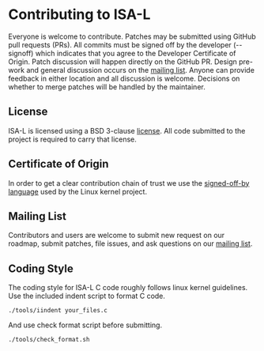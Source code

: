 # Contributing to ISA-L

Everyone is welcome to contribute. Patches may be submitted using GitHub pull
requests (PRs). All commits must be signed off by the developer (--signoff)
which indicates that you agree to the Developer Certificate of Origin. Patch
discussion will happen directly on the GitHub PR. Design pre-work and general
discussion occurs on the [mailing list]. Anyone can provide feedback in either
location and all discussion is welcome. Decisions on whether to merge patches
will be handled by the maintainer.

## License

ISA-L is licensed using a BSD 3-clause [license]. All code submitted to
the project is required to carry that license.

## Certificate of Origin

In order to get a clear contribution chain of trust we use the
[signed-off-by language] used by the Linux kernel project.

## Mailing List

Contributors and users are welcome to submit new request on our roadmap, submit
patches, file issues, and ask questions on our [mailing list].

## Coding Style

The coding style for ISA-L C code roughly follows linux kernel guidelines. Use
the included indent script to format C code.

    ./tools/iindent your_files.c

And use check format script before submitting.

    ./tools/check_format.sh

[mailing list]: https://lists.01.org/hyperkitty/list/isal@lists.01.org/
[license]: LICENSE
[signed-off-by language]: https://01.org/community/signed-process
